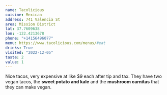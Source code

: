 ```yaml
---
name: Tacolicious
cuisine: Mexican
address: 741 Valencia St
area: Mission District
lat: 37.7609638
lon: -122.4213678
phone: "+14156496077"
menu: https://www.tacolicious.com/menus/#eat
drinks: True
visited: "2022-12-05"
taste: 2
value: 1
---
```


Nice tacos, very expensive at like $9 each after tip and tax. They have two vegan tacos, the **sweet potato and kale** and the **mushroom carnitas** that they can make vegan.
